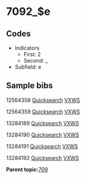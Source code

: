 # 7092\_$e

## Codes

-   Indicators
    -   First: 2
    -   Second: \_
-   Subfield: e

## Sample bibs

12564358 [Quicksearch](https://search.library.yale.edu/catalog/12564358) [VXWS](http://prodorbis.library.yale.edu:7014/vxws/GetHoldingsService?bibId=12564358)

12564359 [Quicksearch](https://search.library.yale.edu/catalog/12564359) [VXWS](http://prodorbis.library.yale.edu:7014/vxws/GetHoldingsService?bibId=12564359)

13284189 [Quicksearch](https://search.library.yale.edu/catalog/13284189) [VXWS](http://prodorbis.library.yale.edu:7014/vxws/GetHoldingsService?bibId=13284189)

13284190 [Quicksearch](https://search.library.yale.edu/catalog/13284190) [VXWS](http://prodorbis.library.yale.edu:7014/vxws/GetHoldingsService?bibId=13284190)

13284191 [Quicksearch](https://search.library.yale.edu/catalog/13284191) [VXWS](http://prodorbis.library.yale.edu:7014/vxws/GetHoldingsService?bibId=13284191)

13284192 [Quicksearch](https://search.library.yale.edu/catalog/13284192) [VXWS](http://prodorbis.library.yale.edu:7014/vxws/GetHoldingsService?bibId=13284192)

**Parent topic:**[709](../../tags/709/709.md)

